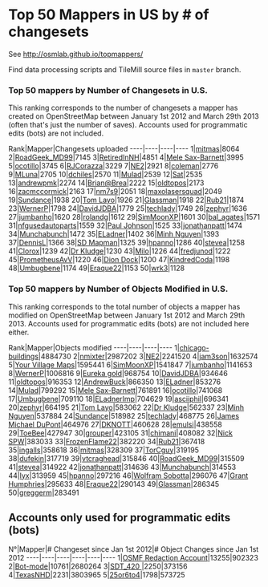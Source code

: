 Top 50 Mappers in US by # of changesets
=======================================

See http://osmlab.github.io/topmappers/

Find data processing scripts and TileMill source files in `master` branch.


### Top 50 mappers by Number of Changesets in U.S.

This ranking corresponds to the number of changesets a mapper has created on OpenStreetMap between January 1st 2012 and March 29th 2013 (often that's just the number of saves). Accounts used for programmatic edits (bots) are not included.

Rank|Mapper|Changesets uploaded 
----|----|----|----
1|[mitmas](http://www.openstreetmap.org/user/mitmas)|8064
2|[RoadGeek_MD99](http://www.openstreetmap.org/user/RoadGeek_MD99)|7145
3|[RetiredInNH](http://www.openstreetmap.org/user/RetiredInNH)|4851
4|[Mele Sax-Barnett](http://www.openstreetmap.org/user/Mele%20Sax-Barnett)|3995
5|[ocotillo](http://www.openstreetmap.org/user/ocotillo)|3745
6|[RJCorazza](http://www.openstreetmap.org/user/RJCorazza)|3229
7|[NE2](http://www.openstreetmap.org/user/NE2)|2921
8|[coleman](http://www.openstreetmap.org/user/coleman)|2776
9|[MLuna](http://www.openstreetmap.org/user/MLuna)|2705
10|[dchiles](http://www.openstreetmap.org/user/dchiles)|2570
11|[Mulad](http://www.openstreetmap.org/user/Mulad)|2539
12|[Sat](http://www.openstreetmap.org/user/Sat)|2535
13|[andrewpmk](http://www.openstreetmap.org/user/andrewpmk)|2274
14|[Brian@Brea](http://www.openstreetmap.org/user/Brian@Brea)|2222
15|[oldtopos](http://www.openstreetmap.org/user/oldtopos)|2173
16|[zacmccormick](http://www.openstreetmap.org/user/zacmccormick)|2163
17|[nm7s9](http://www.openstreetmap.org/user/nm7s9)|2051
18|[maxolasersquad](http://www.openstreetmap.org/user/maxolasersquad)|2049
19|[Sundance](http://www.openstreetmap.org/user/Sundance)|1938
20|[Tom Layo](http://www.openstreetmap.org/user/Tom%20Layo)|1926
21|[Glassman](http://www.openstreetmap.org/user/Glassman)|1918
22|[Rub21](http://www.openstreetmap.org/user/Rub21)|1874
23|[WernerP](http://www.openstreetmap.org/user/WernerP)|1798
24|[DavidJDBA](http://www.openstreetmap.org/user/DavidJDBA)|1779
25|[techlady](http://www.openstreetmap.org/user/techlady)|1749
26|[zephyr](http://www.openstreetmap.org/user/zephyr)|1636
27|[jumbanho](http://www.openstreetmap.org/user/jumbanho)|1620
28|[rolandg](http://www.openstreetmap.org/user/rolandg)|1612
29|[SimMoonXP](http://www.openstreetmap.org/user/SimMoonXP)|1601
30|[bal_agates](http://www.openstreetmap.org/user/bal_agates)|1571
31|[nfgusedautoparts](http://www.openstreetmap.org/user/nfgusedautoparts)|1559
32|[Paul Johnson](http://www.openstreetmap.org/user/Paul%20Johnson)|1525
33|[jonathanpatt](http://www.openstreetmap.org/user/jonathanpatt)|1474
34|[Munchabunch](http://www.openstreetmap.org/user/Munchabunch)|1472
35|[ELadner](http://www.openstreetmap.org/user/ELadner)|1402
36|[Minh Nguyen](http://www.openstreetmap.org/user/Minh%20Nguyen)|1393
37|[DennisL](http://www.openstreetmap.org/user/DennisL)|1366
38|[SD Mapman](http://www.openstreetmap.org/user/SD%20Mapman)|1325
39|[hpanno](http://www.openstreetmap.org/user/hpanno)|1286
40|[stevea](http://www.openstreetmap.org/user/stevea)|1258
41|[Clorox](http://www.openstreetmap.org/user/Clorox)|1239
42|[Dr Kludge](http://www.openstreetmap.org/user/Dr%20Kludge)|1230
43|[Milo](http://www.openstreetmap.org/user/Milo)|1226
44|[fredjunod](http://www.openstreetmap.org/user/fredjunod)|1222
45|[PrometheusAvV](http://www.openstreetmap.org/user/PrometheusAvV)|1220
46|[Dion Dock](http://www.openstreetmap.org/user/Dion%20Dock)|1200
47|[KindredCoda](http://www.openstreetmap.org/user/KindredCoda)|1198
48|[Umbugbene](http://www.openstreetmap.org/user/Umbugbene)|1174
49|[Eraque22](http://www.openstreetmap.org/user/Eraque22)|1153
50|[wrk3](http://www.openstreetmap.org/user/wrk3)|1128

### Top 50 mappers by Number of Objects Modified in U.S.

This ranking corresponds to the total number of objects a mapper has modified on OpenStreetMap between January 1st 2012 and March 29th 2013. Accounts used for programmatic edits (bots) are not included here either.

Rank|Mapper|Objects modified
----|----|----|----
1|[chicago-buildings](http://www.openstreetmap.org/user/chicago-buildings)|4884730
2|[nmixter](http://www.openstreetmap.org/user/nmixter)|2987202
3|[NE2](http://www.openstreetmap.org/user/NE2)|2241520
4|[jam3son](http://www.openstreetmap.org/user/jam3son)|1632574
5|[Your Village Maps](http://www.openstreetmap.org/user/Your%20Village%20Maps)|1595441
6|[SimMoonXP](http://www.openstreetmap.org/user/SimMoonXP)|1541847
7|[jumbanho](http://www.openstreetmap.org/user/jumbanho)|1141653
8|[WernerP](http://www.openstreetmap.org/user/WernerP)|1006816
9|[Eureka gold](http://www.openstreetmap.org/user/Eureka%20gold)|968754
10|[DavidJDBA](http://www.openstreetmap.org/user/DavidJDBA)|934646
11|[oldtopos](http://www.openstreetmap.org/user/oldtopos)|916353
12|[AndrewBuck](http://www.openstreetmap.org/user/AndrewBuck)|866350
13|[ELadner](http://www.openstreetmap.org/user/ELadner)|853276
14|[Mulad](http://www.openstreetmap.org/user/Mulad)|799292
15|[Mele Sax-Barnett](http://www.openstreetmap.org/user/Mele%20Sax-Barnett)|761891
16|[ocotillo](http://www.openstreetmap.org/user/ocotillo)|741068
17|[Umbugbene](http://www.openstreetmap.org/user/Umbugbene)|709110
18|[ELadnerImp](http://www.openstreetmap.org/user/ELadnerImp)|704629
19|[asciiphil](http://www.openstreetmap.org/user/asciiphil)|696341
20|[zephyr](http://www.openstreetmap.org/user/zephyr)|664195
21|[Tom Layo](http://www.openstreetmap.org/user/Tom%20Layo)|583062
22|[Dr Kludge](http://www.openstreetmap.org/user/Dr%20Kludge)|562337
23|[Minh Nguyen](http://www.openstreetmap.org/user/Minh%20Nguyen)|537884
24|[Sundance](http://www.openstreetmap.org/user/Sundance)|518982
25|[techlady](http://www.openstreetmap.org/user/techlady)|468775
26|[James Michael DuPont](http://www.openstreetmap.org/user/James%20Michael%20DuPont)|464976
27|[DKNOTT](http://www.openstreetmap.org/user/DKNOTT)|460628
28|[emulsi](http://www.openstreetmap.org/user/emulsi)|438558
29|[ToeBee](http://www.openstreetmap.org/user/ToeBee)|427947
30|[grouper](http://www.openstreetmap.org/user/grouper)|423105
31|[chimani](http://www.openstreetmap.org/user/chimani)|408082
32|[Nick SPW](http://www.openstreetmap.org/user/Nick%20SPW)|383033
33|[FrozenFlame22](http://www.openstreetmap.org/user/FrozenFlame22)|382220
34|[Rub21](http://www.openstreetmap.org/user/Rub21)|367418
35|[ingalls](http://www.openstreetmap.org/user/ingalls)|358618
36|[mitmas](http://www.openstreetmap.org/user/mitmas)|328309
37|[TorCguy](http://www.openstreetmap.org/user/TorCguy)|319195
38|[dufekin](http://www.openstreetmap.org/user/dufekin)|317719
39|[vtcraghead](http://www.openstreetmap.org/user/vtcraghead)|315846
40|[RoadGeek_MD99](http://www.openstreetmap.org/user/RoadGeek_MD99)|315509
41|[stevea](http://www.openstreetmap.org/user/stevea)|314922
42|[jonathanpatt](http://www.openstreetmap.org/user/jonathanpatt)|314636
43|[Munchabunch](http://www.openstreetmap.org/user/Munchabunch)|314553
44|[lyx](http://www.openstreetmap.org/user/lyx)|313959
45|[hpanno](http://www.openstreetmap.org/user/hpanno)|297216
46|[Wolfram Sobotta](http://www.openstreetmap.org/user/Wolfram%20Sobotta)|296076
47|[Grant Humphries](http://www.openstreetmap.org/user/Grant%20Humphries)|295633
48|[Eraque22](http://www.openstreetmap.org/user/Eraque22)|290143
49|[Glassman](http://www.openstreetmap.org/user/Glassman)|286345
50|[greggerm](http://www.openstreetmap.org/user/greggerm)|283491


## Accounts only used for programmatic edits (bots)

N°|Mapper|# Changeset since Jan 1st 2012|# Object Changes since Jan 1st 2012
----|----|----|----|----|----
1|[OSMF Redaction Account](http://www.openstreetmap.org/user/OSMF%20Redaction%20Account)|13255|902323
2|[Bot-mode](http://www.openstreetmap.org/user/Bot-mode)|10761|2680264
3|[SDT_420 ](http://www.openstreetmap.org/user/SDT_420%20)|2250|373156
4|[TexasNHD](http://www.openstreetmap.org/user/TexasNHD)|2231|3803965
5|[25or6to4](http://www.openstreetmap.org/user/25or6to4)|1798|573725